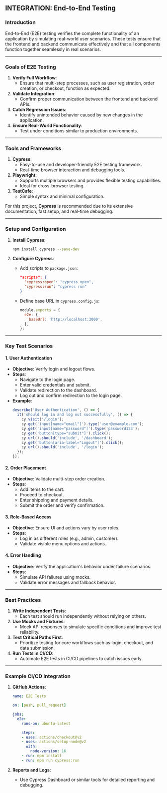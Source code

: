 ## INTEGRATION: End-to-End Testing

### Introduction

End-to-End (E2E) testing verifies the complete functionality of an application by simulating real-world user scenarios. These tests ensure that the frontend and backend communicate effectively and that all components function together seamlessly in real scenarios.

---

### Goals of E2E Testing

1. **Verify Full Workflow**:
   - Ensure that multi-step processes, such as user registration, order creation, or checkout, function as expected.
2. **Validate Integration**:
   - Confirm proper communication between the frontend and backend APIs.
3. **Catch Regression Issues**:
   - Identify unintended behavior caused by new changes in the application.
4. **Ensure Real-World Functionality**:
   - Test under conditions similar to production environments.

---

### Tools and Frameworks

1. **Cypress**:
   - Easy-to-use and developer-friendly E2E testing framework.
   - Real-time browser interaction and debugging tools.
2. **Playwright**:
   - Supports multiple browsers and provides flexible testing capabilities.
   - Ideal for cross-browser testing.
3. **TestCafe**:
   - Simple syntax and minimal configuration.

For this project, **Cypress** is recommended due to its extensive documentation, fast setup, and real-time debugging.

---

### Setup and Configuration

1. **Install Cypress**:
   ```bash
   npm install cypress --save-dev
   ```

2. **Configure Cypress**:
   - Add scripts to `package.json`:
     ```json
     "scripts": {
       "cypress:open": "cypress open",
       "cypress:run": "cypress run"
     }
     ```
   - Define base URL in `cypress.config.js`:
     ```javascript
     module.exports = {
       e2e: {
         baseUrl: 'http://localhost:3000',
       },
     };
     ```

---

### Key Test Scenarios

#### 1. **User Authentication**
- **Objective**: Verify login and logout flows.
- **Steps**:
  - Navigate to the login page.
  - Enter valid credentials and submit.
  - Validate redirection to the dashboard.
  - Log out and confirm redirection to the login page.
- **Example**:
  ```javascript
  describe('User Authentication', () => {
    it('should log in and log out successfully', () => {
      cy.visit('/login');
      cy.get('input[name="email"]').type('user@example.com');
      cy.get('input[name="password"]').type('password123');
      cy.get('button[type="submit"]').click();
      cy.url().should('include', '/dashboard');
      cy.get('button[aria-label="Logout"]').click();
      cy.url().should('include', '/login');
    });
  });
  ```

#### 2. **Order Placement**
- **Objective**: Validate multi-step order creation.
- **Steps**:
  - Add items to the cart.
  - Proceed to checkout.
  - Enter shipping and payment details.
  - Submit the order and verify confirmation.

#### 3. **Role-Based Access**
- **Objective**: Ensure UI and actions vary by user roles.
- **Steps**:
  - Log in as different roles (e.g., admin, customer).
  - Validate visible menu options and actions.

#### 4. **Error Handling**
- **Objective**: Verify the application's behavior under failure scenarios.
- **Steps**:
  - Simulate API failures using mocks.
  - Validate error messages and fallback behavior.

---

### Best Practices

1. **Write Independent Tests**:
   - Each test should run independently without relying on others.
2. **Use Mocks and Fixtures**:
   - Mock API responses to simulate specific conditions and improve test reliability.
3. **Test Critical Paths First**:
   - Prioritize testing for core workflows such as login, checkout, and data submission.
4. **Run Tests in CI/CD**:
   - Automate E2E tests in CI/CD pipelines to catch issues early.

---

### Example CI/CD Integration

1. **GitHub Actions**:
   ```yaml
   name: E2E Tests

   on: [push, pull_request]

   jobs:
     e2e:
       runs-on: ubuntu-latest

       steps:
       - uses: actions/checkout@v2
       - uses: actions/setup-node@v2
         with:
           node-version: 16
       - run: npm install
       - run: npm run cypress:run
   ```

2. **Reports and Logs**:
   - Use Cypress Dashboard or similar tools for detailed reporting and debugging.